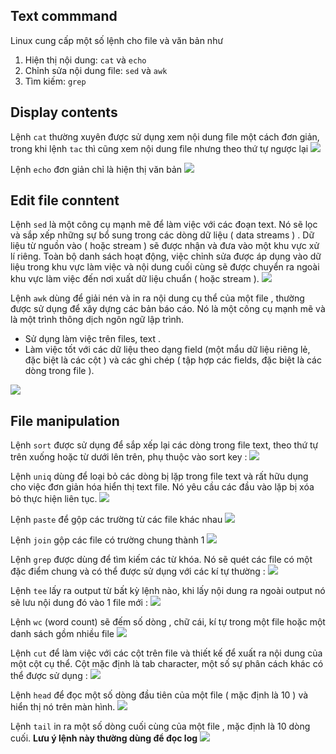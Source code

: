 ## Text commmand
Linux cung cấp một số lệnh cho file và văn bản như
1. Hiện thị nội dung: `cat` và `echo`
2. Chỉnh sửa nội dung file: `sed` và `awk`
3. Tìm kiếm: `grep`

## Display contents
Lệnh `cat` thường xuyên được sử dụng xem nội dung file một cách đơn giản, trong khi lệnh `tac` thì cũng xem nội dung file nhưng theo thứ tự ngược lại
<img src="https://i.imgur.com/BkzZRBJ.png">

Lệnh `echo` đơn giản chỉ là hiện thị văn bản
<img src="https://i.imgur.com/1PUyzLt.png">


## Edit file conntent
Lệnh `sed` là một công cụ mạnh mẽ để làm việc với các đoạn text. Nó sẽ lọc và sắp xếp những sự bổ sung trong các dòng dữ liệu ( data streams ) . Dữ liệu từ nguồn vào ( hoặc stream ) sẽ được nhận và đưa vào một khu vực xử lí riêng. Toàn bộ danh sách hoạt động, việc chỉnh sửa được áp dụng vào dữ liệu trong khu vực làm việc và nội dung cuối cùng sẽ được chuyển ra ngoài khu vực làm việc đến nơi xuất dữ liệu chuẩn ( hoặc stream ).
<img src="https://i.imgur.com/EISJ6cg.png">

Lệnh `awk` dùng để giải nén và in ra nội dung cụ thể của một file , thường được sử dụng để xây dựng các bản báo cáo. Nó là một công cụ mạnh mẽ và là một trình thông dịch ngôn ngữ lập trình.
- Sử dụng làm việc trên files, text .
- Làm việc tốt với các dữ liệu theo dạng field (một mẩu dữ liệu riêng lẻ, đặc biệt là các cột ) và các ghi chép ( tập hợp các fields, đặc biệt là các dòng trong file ).
<img src="https://i.imgur.com/YTw4Dte.png">

## File manipulation
Lệnh `sort` được sử dụng để sắp xếp lại các dòng trong file text, theo thứ tự trên xuống hoặc từ dưới lên trên, phụ thuộc vào sort key :
<img src="https://i.imgur.com/v1sPGqu.png">

Lệnh `uniq` dùng để loại bỏ các dòng bị lặp trong file text và rất hữu dụng cho việc đơn giản hóa hiển thị text file. Nó yêu cầu các đầu vào lặp bị xóa bỏ thực hiện liên tục.
<img src="https://i.imgur.com/tbwu08q.png">

Lệnh `paste` để gộp các trường từ các file khác nhau
<img src="https://i.imgur.com/13cUqYm.png">

Lệnh `join` gộp các file có trường chung thành 1
<img src="https://i.imgur.com/Uo1B6hU.png">

Lệnh `grep` được dùng để tìm kiếm các từ khóa. Nó sẽ quét các file có một đặc điểm chung và có thể được sử dụng với các kí tự thường :
<img src="https://i.imgur.com/8RuNttA.png">

Lệnh `tee` lấy ra output từ bất kỳ lệnh nào, khi lấy nội dung ra ngoài output nó sẽ lưu nội dung đó vào 1 file mới :
<img src="https://i.imgur.com/YHOMFyW.png">

Lệnh `wc` (word count) sẽ đếm số dòng , chữ cái, kí tự trong một file hoặc một danh sách gồm nhiều file
<img src="https://i.imgur.com/jZf8aJD.png">

Lệnh `cut` để làm việc với các cột trên file và thiết kế để xuất ra nội dung của một cột cụ thể. Cột mặc định là tab character, một số sự phân cách khác có thể được sử dụng :
<img src="https://i.imgur.com/YlnekQg.png">

Lệnh `head` để đọc một số dòng đầu tiên của một file ( mặc định là 10 ) và hiển thị nó trên màn hình.
<img src="https://i.imgur.com/Xy4X5Ex.png">

Lệnh `tail` in ra một số dòng cuối cùng của một file , mặc định là 10 dòng cuối.
**Lưu ý lệnh này thường dùng để đọc log**
<img src="https://i.imgur.com/Dn4yLE9.png">